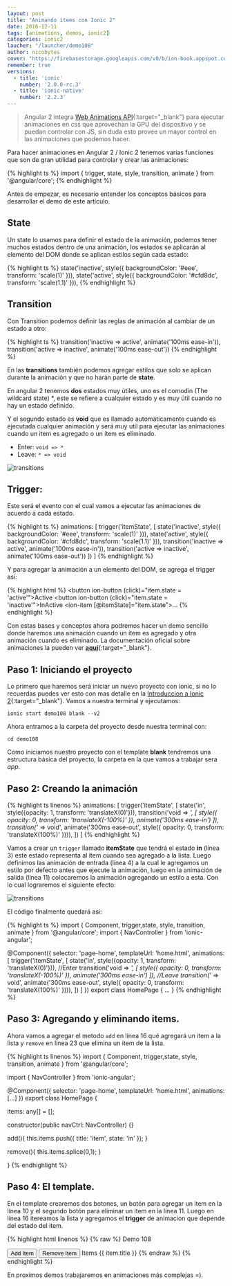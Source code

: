```yaml
---
layout: post
title: "Animando items con Ionic 2"
date: 2016-12-11
tags: [animations, demos, ionic2]
categories: ionic2
laucher: "/launcher/demo108"
author: nicobytes
cover: "https://firebasestorage.googleapis.com/v0/b/ion-book.appspot.com/o/demos%2Fdemo108%2Fitems.jpg?alt=media"
remember: true
versions:
  - title: 'ionic'
    number: '2.0.0-rc.3'
  - title: 'ionic-native'
    number: '2.2.3'
---
```


> Angular 2 integra [Web Animations API](https://web-animations.github.io/web-animations-demos/#waves/){:target="_blank"} para ejecutar animaciones en css que aprovechan la GPU del dispositivo y se puedan controlar con JS, sin duda esto provee un mayor control en las animaciones que podemos hacer.

<amp-img width="1024" height="512" layout="responsive" src="https://firebasestorage.googleapis.com/v0/b/ion-book.appspot.com/o/demos%2Fdemo108%2Fitems.jpg?alt=media" alt="Animando items con Ionic 2"></amp-img>

Para hacer animaciones en Angular 2 / Ionic 2 tenemos varias funciones que son de gran utilidad para controlar y crear las animaciones:

{% highlight ts %}
import {
  trigger,
  state,
  style,
  transition,
  animate
} from '@angular/core';
{% endhighlight %}

Antes de empezar, es necesario entender los conceptos básicos para desarrollar el demo de este artículo.

## State

Un state lo usamos para definir el estado de la animación, podemos tener muchos estados dentro de una animación, los estados se aplicarán al elemento del DOM donde se aplican estilos según cada estado:

{% highlight ts %}
state('inactive', style({
  backgroundColor: '#eee',
  transform: 'scale(1)'
})),
state('active',   style({
  backgroundColor: '#cfd8dc',
  transform: 'scale(1.1)'
})),
{% endhighlight %}

## Transition

Con Transition podemos definir las reglas de animación al cambiar de un estado a otro:

{% highlight ts %}
transition('inactive => active', animate('100ms ease-in')),
transition('active => inactive', animate('100ms ease-out'))
{% endhighlight %}

<amp-img width="1448" height="524" layout="responsive" src="https://angular.io/resources/images/devguide/animations/ng_animate_transitions_inactive_active.png" alt="transitions"></amp-img>

En las **transitions** también podemos agregar estilos que solo se aplican durante la animación y que no harán parte de **state**.

En angular 2 tenemos **dos** estados muy útiles, uno es el comodín (The wildcard state) *, este se refiere a cualquier estado y es muy útil cuando no hay un estado definido.

<amp-img width="1448" height="992" layout="responsive" src="https://angular.io/resources/images/devguide/animations/ng_animate_transitions_inactive_active_wildcards.png" alt="transitions"></amp-img>

Y el segundo estado es **void** que es llamado automáticamente cuando es ejecutada cualquier animación y será muy util para ejecutar las animaciones cuando un item es agregado o un ítem es eliminado.
 
- Enter: `void => *`
- Leave: `* => void `

<img class="center-block" src="https://angular.io/resources/images/devguide/animations/animation_enter_leave.gif" alt="transitions">

## Trigger:

Este será el evento con el cual vamos a ejecutar las animaciones de acuerdo a cada estado.

{% highlight ts %}
animations: [
  trigger('itemState', [
    state('inactive', style({
      backgroundColor: '#eee',
      transform: 'scale(1)'
    })),
    state('active',   style({
      backgroundColor: '#cfd8dc',
      transform: 'scale(1.1)'
    })),
    transition('inactive => active', animate('100ms ease-in')),
    transition('active => inactive', animate('100ms ease-out'))
  ])
]
{% endhighlight %}

Y para agregar la animación a un elemento del DOM, se agrega el trigger así:

{% highlight html %}
<button ion-button (click)="item.state = 'active'">Active</button>
<button ion-button (click)="item.state = 'inactive'">InActive</button>
<ion-item [@itemState]="item.state">...</ion-item>
{% endhighlight %}

Con estas bases y conceptos ahora podremos hacer un demo sencillo donde haremos una animación cuando un ítem es agregado y otra animación cuando es eliminado. La documentación oficial sobre animaciones la pueden ver [**aqui**](https://angular.io/docs/ts/latest/guide/animations.html){:target="_blank"}.

## Paso 1: Iniciando el proyecto

Lo primero que haremos será iniciar un nuevo proyecto con ionic, si no lo recuerdas puedes ver esto con mas detalle en la [Introduccion a Ionic 2]({{site.urlblog}}/ionic2/ionic2){:target="_blank"}.
Vamos a nuestra terminal y ejecutamos:

```
ionic start demo108 blank --v2
```

Ahora entramos a la carpeta del proyecto desde nuestra terminal con:

```
cd demo108
```

Como iniciamos nuestro proyecto con el template **blank** tendremos una estructura básica del proyecto, la carpeta en la que vamos a trabajar sera *app*.

## Paso 2: Creando la animación

{% highlight ts linenos %}
animations: [
  trigger('itemState', [
    state('in', style({opacity: 1, transform: 'translateX(0)'})),
    transition('void => *', [
      style({
        opacity: 0,
        transform: 'translateX(-100%)'
      }),
      animate('300ms ease-in')
    ]),
    transition('* => void', animate('300ms ease-out', style({
      opacity: 0,
      transform: 'translateX(100%)'
    }))),
  ])
]
{% endhighlight %}

Vamos a crear un `trigger` llamado **itemState** que tendrá el estado **in** (línea 3) este estado representa al item cuando sea agregado a la lista. Luego definimos las animación de entrada (línea 4) a la cual le agregamos un estilo por defecto antes que ejecute la animación, luego en la animación de salida (línea 11) colocaremos la animación agregando un estilo a esta. Con lo cual lograremos el siguiente efecto:

<img class="img-responsive center-block" src="https://angular.io/resources/images/devguide/animations/animation_enter_leave.gif" alt="transitions">

El código finalmente quedará asi:

{% highlight ts %}
import { Component, trigger,state, style, transition, animate } from '@angular/core';
import { NavController } from 'ionic-angular';

@Component({
  selector: 'page-home',
  templateUrl: 'home.html',
  animations: [
    trigger('itemState', [
      state('in', style({opacity: 1, transform: 'translateX(0)'})),
      //Enter
      transition('void => *', [
        style({
          opacity: 0,
          transform: 'translateX(-100%)'
        }),
        animate('300ms ease-in')
      ]),
      //Leave
      transition('* => void', animate('300ms ease-out', style({
        opacity: 0,
        transform: 'translateX(100%)'
      }))),
    ])
  ]
})
export class HomePage {
  ...
}
{% endhighlight %}

## Paso 3: Agregando y eliminando items.

Ahora vamos a agregar el metodo `add` en línea 16 qué agregará un item a la lista y `remove` en línea 23 que elimina un item de la lista.

{% highlight ts linenos %}
import { Component, trigger,state, style, transition, animate } from '@angular/core';

import { NavController } from 'ionic-angular';

@Component({
  selector: 'page-home',
  templateUrl: 'home.html',
  animations: [...]
})
export class HomePage {

  items: any[] = [];

  constructor(public navCtrl: NavController) {}

  add(){
    this.items.push({
      title: 'item',
      state: 'in'
    });
  }

  remove(){
    this.items.splice(0,1);
  }

}
{% endhighlight %}

## Paso 4: El template.

En el template crearemos dos botones, un botón para agregar un item en la línea 10 y el segundo botón para eliminar un item en la línea 11. Luego en línea 16 itereamos la lista y agregamos el **trigger** de animacion que depende del estado del item.

{% highlight html linenos %}
{% raw %}
<ion-header>
  <ion-navbar color="primary">
    <ion-title>
      Demo 108
    </ion-title>
  </ion-navbar>
</ion-header>

<ion-content padding>
  <button ion-button (click)="add()">Add Item</button>
  <button ion-button (click)="remove()">Remove Item</button>
  <ion-list>
    <ion-list-header>
      Items
    </ion-list-header>
    <ion-item [@itemState]="item.state" *ngFor="let item of items">
      {{ item.title }}
    </ion-item>
  </ion-list>
</ion-content>
{% endraw %}
{% endhighlight %}

En proximos demos trabajaremos en animaciones más complejas =).